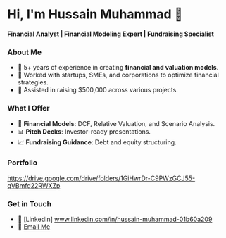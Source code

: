 # Hi, I'm Hussain Muhammad 👋  
**Financial Analyst | Financial Modeling Expert | Fundraising Specialist**  

### About Me  
- 🌟 5+ years of experience in creating **financial and valuation models**.  
- 💼 Worked with startups, SMEs, and corporations to optimize financial strategies.  
- 🚀 Assisted in raising $500,000 across various projects.  

### What I Offer  
- 🧾 **Financial Models**: DCF, Relative Valuation, and Scenario Analysis.  
- 📊 **Pitch Decks**: Investor-ready presentations.  
- 📈 **Fundraising Guidance**: Debt and equity structuring.  

### Portfolio  
https://drive.google.com/drive/folders/1GiHwrDr-C9PWzGCJ55-qVBmfd22RWXZp

### Get in Touch  
- 💼 [LinkedIn] www.linkedin.com/in/hussain-muhammad-01b60a209
- 📧 [Email Me](mailto:YourEmail@example.com)
